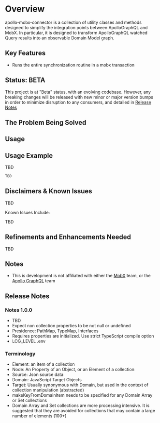 # Overview

apollo-mobx-connector is a collection of utility classes and methods designed to simplify the integration points between ApolloGraphQL and MobX. In particular, it is designed to transform ApolloGraphQL watched Query results into an observable Domain Model graph.

## Key Features

- Runs the entire synchronization routine in a mobx transaction

## Status: BETA

This project is at "Beta" status, with an evolving codebase. However, any breaking changes will be released with new minor or major version bumps in order to minimize disruption to any consumers, and detailed in [Release Notes](##Release-Notes)

## The Problem Being Solved

## Usage

## Usage Example

TBD

```TypeScript
TBD
```

## Disclaimers & Known Issues

TBD

Known Issues Include:

TBD

## Refinements and Enhancements Needed

TBD

## Notes

- This is development is not affiliated with either the [MobX](https://mobx.js.org/) team, or the [Apollo GraphQL](https://www.apollographql.com/) team

## Release Notes

### Notes 1.0.0

- TBD
- Expect non collection properties to be not null or undefined
- Presidence: PathMap, TypeMap, Interfaces
- Requires properties are initialized. Use strict TypeScript compile option
- LOG_LEVEL .env

### Terminology

- Element: an item of a collection
- Node: An Property of an Object, or an Element of a collection
- Source: Json source data
- Domain: JavaScript Target Objects
- Target: Usually synonymous with Domain, but used in the context of collection manipulation (abstracted)
- makeKeyFromDomainItem needs to be specified for any Domain Array or Set collections
- Domain Array and Set collections are more processing intensive. It is suggested that they are avoided for collections that may contain a large number of elements (100+)

